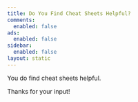 ```yaml
---
title: Do You Find Cheat Sheets Helpful?
comments: 
  enabled: false
ads: 
  enabled: false
sidebar:
  enabled: false
layout: static
---
```


You do find cheat sheets helpful.

Thanks for your input!